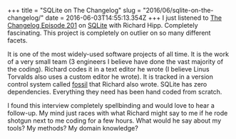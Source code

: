 +++
title = "SQLite on The Changelog"
slug = "2016/06/sqlite-on-the-changelog/"
date = 2016-06-03T14:55:13.354Z
+++
I just listened to [The Changelog Episode 201](https://changelog.com/201/) on [SQLite](https://sqlite.org/) with Richard Hipp. Completely fascinating. This project is completely on outlier on so many different facets.

It is one of the most widely-used software projects of all time. It is the work of a very small team (3 engineers I believe have done the vast majority of the coding). Richard codes it in a text editor he wrote (I believe Linus Torvalds also uses a custom editor he wrote). It is tracked in a version control system called [fossil](http://www.fossil-scm.org) that Richard also wrote. SQLite has zero dependencies. Everything they need has been hand coded from scratch.

I found this interview completely spellbinding and would love to hear a follow-up. My mind just races with what Richard might say to me if he rode shotgun next to me coding for a few hours. What would he say about my tools? My methods? My domain knowledge?
